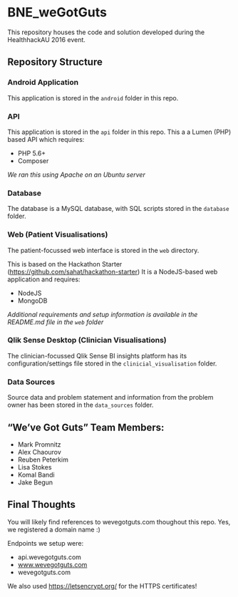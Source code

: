 # BNE_weGotGuts

This repository houses the code and solution developed during the HealthhackAU 2016 event.

## Repository Structure

### Android Application

This application is stored in the `android` folder in this repo.

### API

This application is stored in the `api` folder in this repo.
This a a Lumen (PHP) based API which requires:
  - PHP 5.6+
  - Composer

*We ran this using Apache on an Ubuntu server*

### Database

The database is a MySQL database, with SQL scripts stored in the `database` folder.

### Web (Patient Visualisations)

The patient-focussed web interface is stored in the `web` directory.

This is based on the Hackathon Starter (https://github.com/sahat/hackathon-starter)
It is a NodeJS-based web application and requires:
  - NodeJS
  - MongoDB

*Additional requirements and setup information is available in the  README.md file in the `web` folder*

### Qlik Sense Desktop (Clinician Visualisations)

The clinician-focussed Qlik Sense BI insights platform has its configuration/settings file stored in the `clinicial_visualisation` folder.

### Data Sources

Source data and problem statement and information from the problem owner has been stored in the `data_sources` folder.

## “We’ve Got Guts” Team Members:
 - Mark Promnitz
 - Alex Chaourov      
 - Reuben Peterkim
 - Lisa Stokes
 - Komal Bandi
 - Jake Begun

## Final Thoughts

You will likely find references to wevegotguts.com thoughout this repo. Yes, we registered a domain name :)  

Endpoints we setup were:

 - api.wevegotguts.com
 - www.wevegotguts.com
 - wevegotguts.com

We also used https://letsencrypt.org/ for the HTTPS certificates! 


